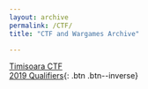 ```yaml
---
layout: archive
permalink: /CTF/
title: "CTF and Wargames Archive"

---
```


[Timisoara CTF  
2019 Qualifiers](/Timisoara-CTF-2019-Qualifiers/){: .btn .btn--inverse}



